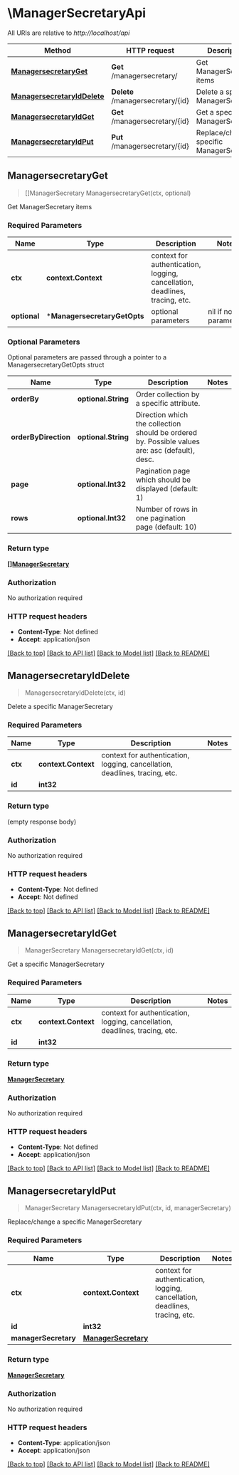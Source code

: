 # \ManagerSecretaryApi

All URIs are relative to *http://localhost/api*

Method | HTTP request | Description
------------- | ------------- | -------------
[**ManagersecretaryGet**](ManagerSecretaryApi.md#ManagersecretaryGet) | **Get** /managersecretary/ | Get ManagerSecretary items
[**ManagersecretaryIdDelete**](ManagerSecretaryApi.md#ManagersecretaryIdDelete) | **Delete** /managersecretary/{id} | Delete a specific ManagerSecretary
[**ManagersecretaryIdGet**](ManagerSecretaryApi.md#ManagersecretaryIdGet) | **Get** /managersecretary/{id} | Get a specific ManagerSecretary
[**ManagersecretaryIdPut**](ManagerSecretaryApi.md#ManagersecretaryIdPut) | **Put** /managersecretary/{id} | Replace/change a specific ManagerSecretary



## ManagersecretaryGet

> []ManagerSecretary ManagersecretaryGet(ctx, optional)

Get ManagerSecretary items

### Required Parameters


Name | Type | Description  | Notes
------------- | ------------- | ------------- | -------------
**ctx** | **context.Context** | context for authentication, logging, cancellation, deadlines, tracing, etc.
 **optional** | ***ManagersecretaryGetOpts** | optional parameters | nil if no parameters

### Optional Parameters

Optional parameters are passed through a pointer to a ManagersecretaryGetOpts struct


Name | Type | Description  | Notes
------------- | ------------- | ------------- | -------------
 **orderBy** | **optional.String**| Order collection by a specific attribute. | 
 **orderByDirection** | **optional.String**| Direction which the collection should be ordered by. Possible values are: asc (default), desc. | 
 **page** | **optional.Int32**| Pagination page which should be displayed (default: 1) | 
 **rows** | **optional.Int32**| Number of rows in one pagination page (default: 10) | 

### Return type

[**[]ManagerSecretary**](ManagerSecretary.md)

### Authorization

No authorization required

### HTTP request headers

- **Content-Type**: Not defined
- **Accept**: application/json

[[Back to top]](#) [[Back to API list]](../README.md#documentation-for-api-endpoints)
[[Back to Model list]](../README.md#documentation-for-models)
[[Back to README]](../README.md)


## ManagersecretaryIdDelete

> ManagersecretaryIdDelete(ctx, id)

Delete a specific ManagerSecretary

### Required Parameters


Name | Type | Description  | Notes
------------- | ------------- | ------------- | -------------
**ctx** | **context.Context** | context for authentication, logging, cancellation, deadlines, tracing, etc.
**id** | **int32**|  | 

### Return type

 (empty response body)

### Authorization

No authorization required

### HTTP request headers

- **Content-Type**: Not defined
- **Accept**: Not defined

[[Back to top]](#) [[Back to API list]](../README.md#documentation-for-api-endpoints)
[[Back to Model list]](../README.md#documentation-for-models)
[[Back to README]](../README.md)


## ManagersecretaryIdGet

> ManagerSecretary ManagersecretaryIdGet(ctx, id)

Get a specific ManagerSecretary

### Required Parameters


Name | Type | Description  | Notes
------------- | ------------- | ------------- | -------------
**ctx** | **context.Context** | context for authentication, logging, cancellation, deadlines, tracing, etc.
**id** | **int32**|  | 

### Return type

[**ManagerSecretary**](ManagerSecretary.md)

### Authorization

No authorization required

### HTTP request headers

- **Content-Type**: Not defined
- **Accept**: application/json

[[Back to top]](#) [[Back to API list]](../README.md#documentation-for-api-endpoints)
[[Back to Model list]](../README.md#documentation-for-models)
[[Back to README]](../README.md)


## ManagersecretaryIdPut

> ManagerSecretary ManagersecretaryIdPut(ctx, id, managerSecretary)

Replace/change a specific ManagerSecretary

### Required Parameters


Name | Type | Description  | Notes
------------- | ------------- | ------------- | -------------
**ctx** | **context.Context** | context for authentication, logging, cancellation, deadlines, tracing, etc.
**id** | **int32**|  | 
**managerSecretary** | [**ManagerSecretary**](ManagerSecretary.md)|  | 

### Return type

[**ManagerSecretary**](ManagerSecretary.md)

### Authorization

No authorization required

### HTTP request headers

- **Content-Type**: application/json
- **Accept**: application/json

[[Back to top]](#) [[Back to API list]](../README.md#documentation-for-api-endpoints)
[[Back to Model list]](../README.md#documentation-for-models)
[[Back to README]](../README.md)


